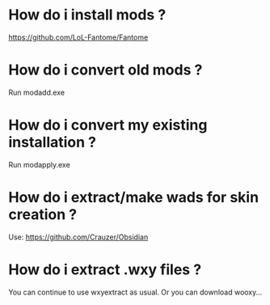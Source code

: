 # How do i install mods ?
 https://github.com/LoL-Fantome/Fantome  
 
# How do i convert old mods ?
 Run modadd.exe 
 
# How do i convert my existing installation ?
 Run modapply.exe 
 
# How do i extract/make wads for skin creation ?
 Use: https://github.com/Crauzer/Obsidian 
 
# How do i extract .wxy files ?
 You can continue to use wxyextract as usual. 
 Or you can download wooxy...
 
